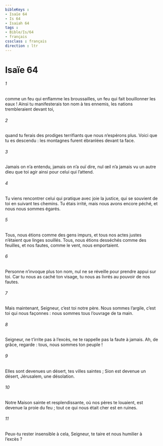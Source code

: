 ```yaml
---
bibleKeys : 
- Isaïe 64
- Is 64
- Isaiah 64
tags : 
- Bible/Is/64
- français
cssclass : français
direction : ltr
---
```


# Isaïe 64

###### 1
comme un feu qui enflamme les broussailles,
un feu qui fait bouillonner les eaux !
Ainsi tu manifesterais ton nom à tes ennemis,
les nations trembleraient devant toi,
###### 2
quand tu ferais des prodiges terrifiants
que nous n’espérons plus.
Voici que tu es descendu :
les montagnes furent ébranlées devant ta face.
###### 3
Jamais on n’a entendu,
jamais on n’a ouï dire,
nul œil n’a jamais vu un autre dieu que toi
agir ainsi pour celui qui l’attend.
###### 4
Tu viens rencontrer
celui qui pratique avec joie la justice,
qui se souvient de toi
en suivant tes chemins.
Tu étais irrité, mais nous avons encore péché,
et nous nous sommes égarés.
###### 5
Tous, nous étions comme des gens impurs,
et tous nos actes justes n’étaient que linges souillés.
Tous, nous étions desséchés comme des feuilles,
et nos fautes, comme le vent, nous emportaient.
###### 6
Personne n’invoque plus ton nom,
nul ne se réveille pour prendre appui sur toi.
Car tu nous as caché ton visage,
tu nous as livrés au pouvoir de nos fautes.
###### 7
Mais maintenant, Seigneur, c’est toi notre père.
Nous sommes l’argile, c’est toi qui nous façonnes :
nous sommes tous l’ouvrage de ta main.
###### 8
Seigneur, ne t’irrite pas à l’excès,
ne te rappelle pas la faute à jamais.
Ah, de grâce, regarde :
tous, nous sommes ton peuple !
###### 9
Elles sont devenues un désert,
tes villes saintes ;
Sion est devenue un désert,
Jérusalem, une désolation.
###### 10
Notre Maison sainte et resplendissante,
où nos pères te louaient,
est devenue la proie du feu ;
tout ce qui nous était cher est en ruines.
###### 11
Peux-tu rester insensible à cela, Seigneur,
te taire et nous humilier à l’excès ?
